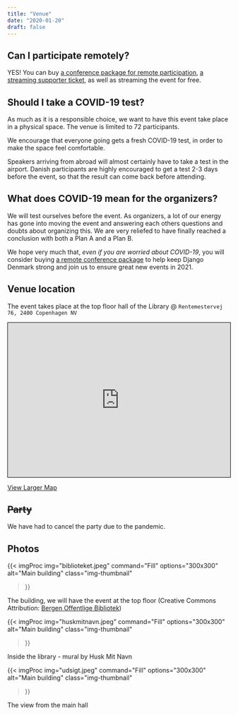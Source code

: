 ```yaml
---
title: "Venue"
date: "2020-01-20"
draft: false
---
```



## Can I participate remotely?

YES! You can buy [a conference package for remote participation](/tickets/), [a streaming supporter ticket](/tickets/), as well as streaming the event for free.

## Should I take a COVID-19 test?

As much as it is a responsible choice, we want to have this event take place in a physical space. The venue is limited to 72 participants.

We encourage that everyone going gets a fresh COVID-19 test, in order to make the space feel comfortable.

Speakers arriving from abroad will almost certainly have to take a test in the airport. Danish participants are highly encouraged to get a test 2-3 days before the event, so that the result can come back before attending.

## What does COVID-19 mean for the organizers?

We will test ourselves before the event. As organizers, a lot of our energy has gone into moving the event and answering each others questions and doubts about organizing this. We are very reliefed to have finally reached a conclusion with both a Plan A and a Plan B.

We hope very much that, *even if you are worried about COVID-19*, you will consider buying [a remote conference package](/tickets/) to help keep Django Denmark strong and join us to ensure great new events in 2021.

## Venue location

The event takes place at the top floor hall of the Library @ 
<code>Rentemestervej 76, 2400 Copenhagen NV</code>

<iframe width="100%" height="350" frameborder="0" scrolling="no" marginheight="0" marginwidth="0" src="https://www.openstreetmap.org/export/embed.html?bbox=12.522068470716478%2C55.70810329396452%2C12.523427009582521%2C55.70872136221104&amp;layer=hot" style="border: 1px solid black"></iframe>

<a href="https://www.openstreetmap.org/#map=20/55.70841/12.52275&amp;layers=H">View Larger Map</a>

## ~~Party~~

We have had to cancel the party due to the pandemic.

## Photos

{{< imgProc 
img="biblioteket.jpeg" 
command="Fill" 
options="300x300" 
alt="Main building" 
class="img-thumbnail" 
>}}

The building, we will have the event at the top floor (Creative Commons Attribution: [Bergen Offentlige Bibliotek](https://flickr.com/photos/bergenoff/))

{{< imgProc 
img="huskmitnavn.jpeg" 
command="Fill" 
options="300x300" 
alt="Main building" 
class="img-thumbnail" 
>}}

Inside the library - mural by Husk Mit Navn

{{< imgProc 
img="udsigt.jpeg" 
command="Fill" 
options="300x300" 
alt="Main building" 
class="img-thumbnail" 
>}}

The view from the main hall
